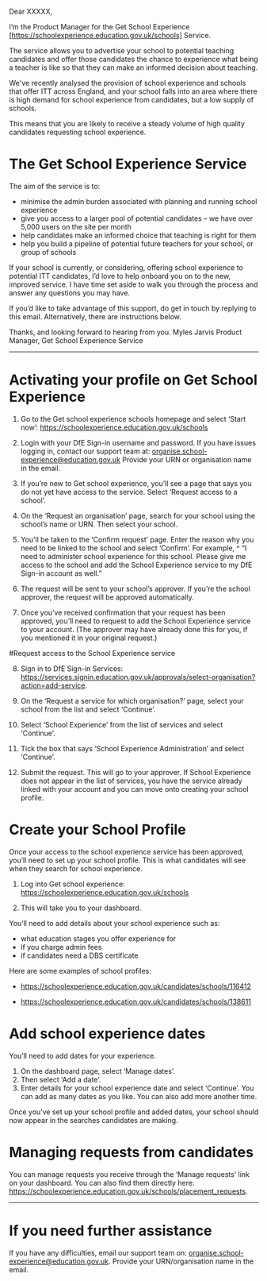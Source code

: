 Dear  XXXXX,

I’m the Product Manager for the Get School Experience [https://schoolexperience.education.gov.uk/schools] Service.

The service allows you to advertise your school to potential teaching candidates and offer those candidates the chance to experience what being a teacher is like so that they can make an informed decision about teaching.

We've recently analysed the provision of school experience and schools that offer ITT across England, and your school falls into an area where there is high demand for school experience from candidates, but a low supply of schools. 

This means that you are likely to receive a steady volume of high quality candidates requesting school experience.

# The Get School Experience Service

The aim of the service is to:

* minimise the admin burden associated with planning and running school experience
* give you access to a larger pool of potential candidates – we have over 5,000 users on the site per month
* help candidates make an informed choice that teaching is right for them
* help you build a pipeline of potential future teachers for your school, or group of schools

If your school is currently, or considering, offering school experience to potential ITT candidates, I’d love to help onboard you on to the new, improved service. I have time set aside to walk you through the process and answer any questions you may have.

If you’d like to take advantage of this support, do get in touch by replying to this email. Alternatively, there are instructions below.

Thanks, and looking forward to hearing from you.
Myles Jarvis
Product Manager, Get School Experience Service

---

# Activating your profile on Get School Experience

1. Go to the Get school experience schools homepage and select ‘Start now’: https://schoolexperience.education.gov.uk/schools

2. Login with your DfE Sign-in username and password.
If you have issues logging in, contact our
support team at: organise.school-experience@education.gov.uk 
Provide your URN or organisation name in the email.

3. If you’re new to Get school experience, you’ll see a page that says you do not yet have access to the service. Select ‘Request access to a school’.

4. On the ‘Request an organisation’ page, search for your school using the school’s name or URN. Then select your school. 

5. You’ll be taken to the ‘Confirm request’ page. Enter the reason why you need to be linked to the school and select ‘Confirm’. For example,
^ “I need to administer school experience for this school. Please give me access to the school and add the School Experience service to my DfE Sign-in account as well.”

6. The request will be sent to your school’s approver. If you’re the school approver, the request will be approved automatically. 

7. Once you’ve received confirmation that your request has been approved, you’ll need to request to add the School Experience service to your account. (The approver may have already done this for you, if you mentioned it in your original request.)

#Request access to the School Experience service

8. Sign in to DfE Sign-in Services: https://services.signin.education.gov.uk/approvals/select-organisation?action=add-service. 

9. On the ‘Request a service for which organisation?’ page, select your school from the list and select ‘Continue’.

10.	Select ‘School Experience’ from the list of services and select ‘Continue’.

11.	Tick the box that says ‘School Experience Administration’ and select ‘Continue’.

12.	Submit the request. This will go to your approver. If School Experience does not appear in the list of services, you have the service already linked with your account and you can move onto creating your school profile.

# Create your School Profile

Once your access to the school experience service has been approved, you’ll need to set up your school profile. This is what candidates will see when they search for school experience. 

1.	Log into Get school experience: https://schoolexperience.education.gov.uk/schools

2.	This will take you to your dashboard.

You’ll need to add details about your school experience such as:

* what education stages you offer experience for
* if you charge admin fees
* if candidates need a DBS certificate

Here are some examples of school profiles:
 * https://schoolexperience.education.gov.uk/candidates/schools/116412

* https://schoolexperience.education.gov.uk/candidates/schools/138611

# Add school experience dates

You’ll need to add dates for your experience.

1.	On the dashboard page, select ‘Manage dates’.
2.	Then select ‘Add a date’.
3.	Enter details for your school experience date and select ‘Continue’. You can add as many dates as you like. You can also add more another time.

Once you’ve set up your school profile and added dates, your school should now appear in the searches candidates are making.

# Managing requests from candidates

You can manage requests you receive through the ‘Manage requests’ link on your dashboard. You can also find them directly here: https://schoolexperience.education.gov.uk/schools/placement_requests.

---

# If you need further assistance

If you have any difficulties, email our support team on: organise.school-experience@education.gov.uk. Provide your URN/organisation name in the email.